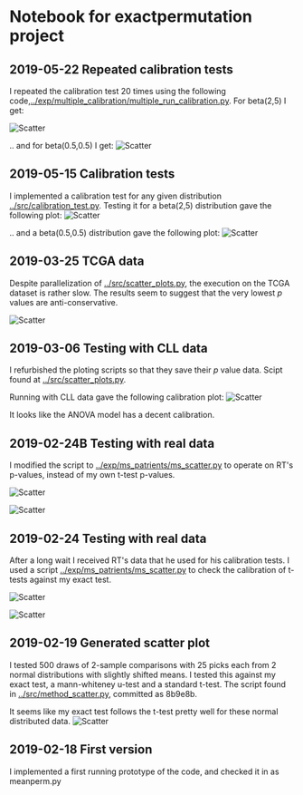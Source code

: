 # Notebook for exactpermutation project

## 2019-05-22 Repeated calibration tests

I repeated the calibration test 20 times using the following code,[../exp/multiple_calibration/multiple_run_calibration.py](../exp/multiple_calibration/multiple_run_calibration.py). For  beta(2,5) I get:

![Scatter](../exp/multiple_calibration/repeated_beta_2_5_loglog.png "Calibration plot")

.. and for beta(0.5,0.5) I get:
![Scatter](../exp/multiple_calibration/repeated_beta_05_05_loglog.png "Calibration plot")

## 2019-05-15 Calibration tests

I implemented a calibration test for any given distribution [../src/calibration_test.py](../src/calibration_test.py). Testing it for a beta(2,5) distribution gave the following plot:
![Scatter](./img/beta_2_5_loglog.png "Calibration plot")

.. and a beta(0.5,0.5) distribution gave the following plot:
![Scatter](./img/beta_05_05_loglog.png "Calibration plot")


## 2019-03-25 TCGA data

Despite parallelization of [../src/scatter_plots.py](../src/scatter_plots.py), the execution on the TCGA dataset is rather slow. The results seem to suggest that the very lowest $p$ values are anti-conservative.

![Scatter](./img/tcga_loglog_calibration.png "Calibration plot")


## 2019-03-06 Testing with CLL data

I refurbished the ploting scripts so that they save their $p$ value data. Scipt found at  [../src/scatter_plots.py](../src/scatter_plots.py).

Running with CLL data gave the following calibration plot:
![Scatter](./img/cll_loglog_calibration.png "Calibration plot")

It looks like the ANOVA model has a decent calibration.

## 2019-02-24B Testing with real data

I modified the script to  [../exp/ms_patrients/ms_scatter.py](../exp/ms_patrients/ms_scatter.py) to operate on RT's p-values, instead of my own t-test p-values.

![Scatter](./img/loglog_anova_calibration.png "Calibration plot")

![Scatter](./img/4meth_calibration.png "Scatter plot")

## 2019-02-24 Testing with real data

After a long wait I received RT's data that he used for his calibration tests. I used a script [../exp/ms_patrients/ms_scatter.py](../exp/ms_patrients/ms_scatter.py) to check the calibration of t-tests against my exact test.

![Scatter](./img/loglog_calibration.png "Calibration plot")

![Scatter](./img/3meth_calibration.png "Scatter plot")



## 2019-02-19 Generated scatter plot

I tested 500 draws of 2-sample comparisons with 25 picks each from 2 normal distributions with slightly
shifted means. I tested this against my exact test, a mann-whiteney u-test and a standard t-test. The script
found in
[../src/method_scatter.py](../src/method_scatter.py), committed as 8b9e8b.


It seems like my exact test follows the t-test pretty well for these normal distributed data.
![Scatter](./img/method_scatter.png "Scatter plot")


## 2019-02-18 First version
I implemented a first running prototype of the code, and checked it in as meanperm.py
